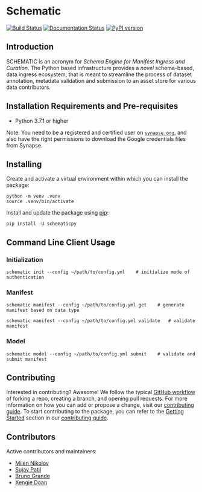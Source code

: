 # Schematic
[![Build Status](https://img.shields.io/endpoint.svg?url=https%3A%2F%2Factions-badge.atrox.dev%2FSage-Bionetworks%2Fschematic%2Fbadge%3Fref%3Ddevelop&style=flat)](https://actions-badge.atrox.dev/Sage-Bionetworks/schematic/goto?ref=develop) [![Documentation Status](https://readthedocs.org/projects/sage-schematic/badge/?version=develop)](https://sage-schematic.readthedocs.io/en/develop/?badge=develop) [![PyPI version](https://badge.fury.io/py/schematicpy.svg)](https://badge.fury.io/py/schematicpy)

## Introduction

SCHEMATIC is an acronym for _Schema Engine for Manifest Ingress and Curation_. The Python based infrastructure provides a _novel_ schema-based, data ingress ecosystem, that is meant to streamline the process of dataset annotation, metadata validation and submission to an asset store for various data contributors.

## Installation Requirements and Pre-requisites

* Python 3.7.1 or higher

Note: You need to be a registered and certified user on [`synapse.org`](https://www.synapse.org/), and also have the right permissions to download the Google credentials files from Synapse.

## Installing

Create and activate a virtual environment within which you can install the package:

```
python -m venv .venv
source .venv/bin/activate
```

Install and update the package using [pip](https://pip.pypa.io/en/stable/quickstart/):

```
pip install -U schematicpy
```

## Command Line Client Usage

### Initialization

```
schematic init --config ~/path/to/config.yml    # initialize mode of authentication
```

### Manifest

```
schematic manifest --config ~/path/to/config.yml get    # generate manifest based on data type
```

```
schematic manifest --config ~/path/to/config.yml validate   # validate manifest
```

### Model

```
schematic model --config ~/path/to/config.yml submit    # validate and submit manifest
```

## Contributing

Interested in contributing? Awesome! We follow the typical [GitHub workflow](https://guides.github.com/introduction/flow/) of forking a repo, creating a branch, and opening pull requests. For more information on how you can add or propose a change, visit our [contributing guide](CONTRIBUTION.md). To start contributing to the package, you can refer to the [Getting Started](CONTRIBUTION.md#getting-started) section in our [contributing guide](CONTRIBUTION.md).

## Contributors

Active contributors and maintainers:

- [Milen Nikolov](https://github.com/milen-sage)
- [Sujay Patil](https://github.com/sujaypatil96)
- [Bruno Grande](https://github.com/BrunoGrandePhD)
- [Xengie Doan](https://github.com/xdoan)
